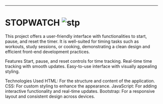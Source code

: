 <hr>

# STOPWATCH  ![stp](https://github.com/user-attachments/assets/d9848b85-0742-41e6-a68c-b9267c75ab44)

This project offers a user-friendly interface with functionalities to start, pause, and reset the timer. It is well-suited for timing tasks such as workouts, study sessions, or cooking, demonstrating a clean design and efficient front-end development practices.

Features
Start, pause, and reset controls for time tracking.
Real-time time tracking with smooth updates.
Easy-to-use interface with visually appealing styling.

Technologies Used
HTML: For the structure and content of the application.
CSS: For custom styling to enhance the appearance.
JavaScript: For adding interactive functionality and real-time updates.
Bootstrap: For a responsive layout and consistent design across devices.
